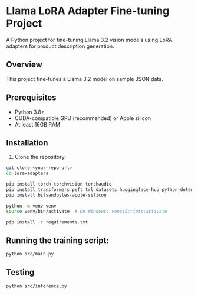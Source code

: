 # Llama LoRA Adapter Fine-tuning Project

A Python project for fine-tuning Llama 3.2 vision models using LoRA adapters for product description generation.

## Overview

This project fine-tunes a Llama 3.2 model on sample JSON data.

## Prerequisites

- Python 3.8+
- CUDA-compatible GPU (recommended) or Apple silicon
- At least 16GB RAM

## Installation

1. Clone the repository:
```bash
git clone <your-repo-url>
cd lora-adapters

pip install torch torchvision torchaudio
pip install transformers peft trl datasets huggingface-hub python-dotenv tensorboard
pip install bitsandbytes-apple-silicon

python -m venv venv
source venv/bin/activate  # On Windows: venv\Scripts\activate

pip install -r requirements.txt
```

## Running the training script:

```bash
python src/main.py
```

## Testing

```bash
python src/inference.py
```